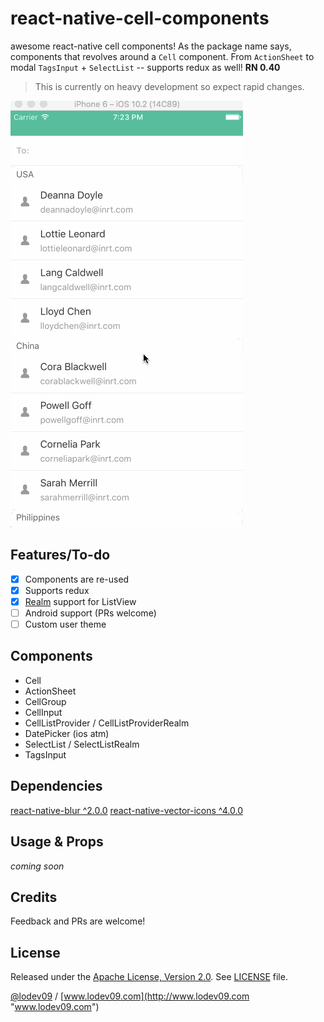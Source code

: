 # react-native-cell-components
awesome react-native cell components! As the package name says, components that revolves around a `Cell` component. From `ActionSheet` to modal `TagsInput` + `SelectList` -- supports redux as well! **RN 0.40**
> This is currently on heavy development so expect rapid changes.

![demo](demo.gif)

## Features/To-do
- [x] Components are re-used
- [x] Supports redux
- [x] [Realm](https://github.com/realm/realm-js) support for ListView
- [ ] Android support (PRs welcome)
- [ ] Custom user theme

## Components
- Cell
- ActionSheet
- CellGroup
- CellInput
- CellListProvider / CellListProviderRealm
- DatePicker (ios atm)
- SelectList / SelectListRealm
- TagsInput

## Dependencies
[react-native-blur ^2.0.0](https://github.com/react-native-community/react-native-blur)
[react-native-vector-icons ^4.0.0](https://github.com/oblador/react-native-vector-icons)

## Usage & Props
_coming soon_

## Credits
Feedback and PRs are welcome!

## License
Released under the [Apache License, Version 2.0](http://opensource.org/licenses/Apache-2.0).
See [LICENSE](LICENSE) file.

[@lodev09](http://twitter.com/lodev09) / [www.lodev09.com](http://www.lodev09.com "www.lodev09.com")